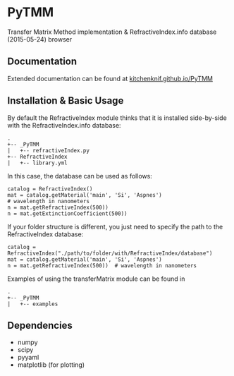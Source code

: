 # PyTMM
Transfer Matrix Method implementation &amp; RefractiveIndex.info database (2015-05-24) browser

## Documentation
Extended documentation can be found at  [kitchenknif.github.io/PyTMM](https://kitchenknif.github.io/PyTMM)


## Installation &amp; Basic Usage
By default the RefractiveIndex module thinks that it is installed side-by-side with the RefractiveIndex.info database:

    .
    +-- _PyTMM
    |   +-- refractiveIndex.py
    +-- RefractiveIndex
    |   +-- library.yml


In this case, the database can be used as follows:

    catalog = RefractiveIndex()
    mat = catalog.getMaterial('main', 'Si', 'Aspnes')
    # wavelength in nanometers
    n = mat.getRefractiveIndex(500))
    n = mat.getExtinctionCoefficient(500))

If your folder structure is different, you just need to specify the path to the RefractiveIndex database:

    catalog = RefractiveIndex("./path/to/folder/with/RefractiveIndex/database")
    mat = catalog.getMaterial('main', 'Si', 'Aspnes')
    n = mat.getRefractiveIndex(500))  # wavelength in nanometers


Examples of using the transferMatrix module can be found in

    .
    +-- _PyTMM
    |   +-- examples


## Dependencies
- numpy
- scipy
- pyyaml
- matplotlib (for plotting)
